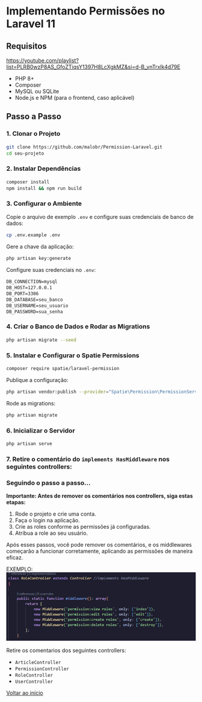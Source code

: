 
<h1 id="inicio">Implementando Permissões no Laravel 11</h1>

## Requisitos

https://youtube.com/playlist?list=PLRB0wzP8AS_GfoZTiqsY1397H8LcXgkMZ&si=d-B_vnTrxIk4d79E

- PHP 8+
- Composer
- MySQL ou SQLite
- Node.js e NPM (para o frontend, caso aplicável)

## Passo a Passo

### 1. Clonar o Projeto

```bash
git clone https://github.com/malobr/Permission-Laravel.git
cd seu-projeto
```

### 2. Instalar Dependências

```bash
composer install
npm install && npm run build
```

### 3. Configurar o Ambiente

Copie o arquivo de exemplo `.env` e configure suas credenciais de banco de dados:

```bash
cp .env.example .env
```

Gere a chave da aplicação:

```bash
php artisan key:generate
```

Configure suas credenciais no `.env`:

```
DB_CONNECTION=mysql
DB_HOST=127.0.0.1
DB_PORT=3306
DB_DATABASE=seu_banco
DB_USERNAME=seu_usuario
DB_PASSWORD=sua_senha
```

### 4. Criar o Banco de Dados e Rodar as Migrations

```bash
php artisan migrate --seed
```

### 5. Instalar e Configurar o Spatie Permissions

```bash
composer require spatie/laravel-permission
```

Publique a configuração:

```bash
php artisan vendor:publish --provider="Spatie\Permission\PermissionServiceProvider"
```

Rode as migrations:

```bash
php artisan migrate
```
### 6. Inicializar o Servidor

```bash
php artisan serve
```


### 7. Retire o comentário do `implements HasMiddleware` nos seguintes controllers:
### Seguindo o passo a passo...

**Importante: Antes de remover os comentários nos controllers, siga estas etapas:**

1. Rode o projeto e crie uma conta.
2. Faça o login na aplicação.
3. Crie as roles conforme as permissões já configuradas.
4. Atribua a role ao seu usuário.

Após esses passos, você pode remover os comentários, e os middlewares começarão a funcionar corretamente, aplicando as permissões de maneira eficaz.

EXEMPLO:
![Imagem de exemplo](backend/img/1.png)


Retire os comentarios dos seguintes controllers:
- `ArticleController`
- `PermissionController`
- `RoleController`
- `UserController`


<a href="#inicio">Voltar ao início</a>
```
